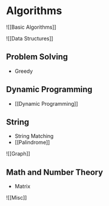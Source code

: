 # Algorithms

![[Basic Algorithms]]


![[Data Structures]]

## Problem Solving

* Greedy

## Dynamic Programming

* [[Dynamic Programming]]

## String

* String Matching
* [[Palindrome]]

![[Graph]]

## Math and Number Theory

* Matrix

![[Misc]]